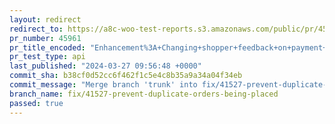 ```yaml
---
layout: redirect
redirect_to: https://a8c-woo-test-reports.s3.amazonaws.com/public/pr/45961/api/index.html
pr_number: 45961
pr_title_encoded: "Enhancement%3A+Changing+shopper+feedback+on+payment+response+failure"
pr_test_type: api
last_published: "2024-03-27 09:56:48 +0000"
commit_sha: b38cf0d52cc6f462f1c5e4c8b35a9a34a04f34eb
commit_message: "Merge branch 'trunk' into fix/41527-prevent-duplicate-orders-being-pl…"
branch_name: fix/41527-prevent-duplicate-orders-being-placed
passed: true
---
```

